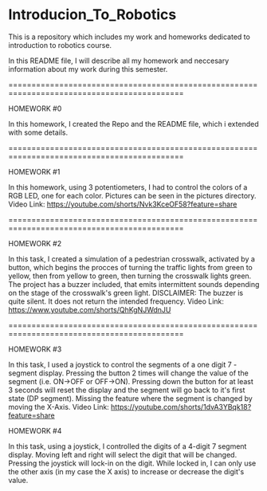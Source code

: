 # Introducion_To_Robotics
This is a repository which includes my work and homeworks dedicated to introduction to robotics course.

In this README file, I will describe all my homework and neccesary information about my work during this semester.

============================================================================================

HOMEWORK #0

In this homework, I created the Repo and the README file, which i extended with some details.

============================================================================================

HOMEWORK #1

In this homework, using 3 potentiometers, I had to control the colors of a RGB LED, one for each color.
Pictures can be seen in the pictures directory.
Video Link: https://youtube.com/shorts/Nvk3KceOF58?feature=share

============================================================================================

HOMEWORK #2

In this task, I created a simulation of a pedestrian crosswalk, activated by a button, which begins the procces of turning the traffic lights from green to yellow, then from yellow to green, then turning the crosswalk lights green. The project has a buzzer included, that emits intermittent sounds depending on the stage of the crosswalk's green light. DISCLAIMER: The buzzer is quite silent. It does not return the intended frequency.
Video Link: https://www.youtube.com/shorts/QhKgNJWdnJU

============================================================================================

HOMEWORK #3

In this task, I used a joystick to control the segments of a one digit 7 - segment display. Pressing the button 2 times will change the value of the segment (i.e. ON->OFF or OFF->ON). Pressing down the button for at least 3 seconds will reset the display and the segment will go back to it's first state (DP segment).
Missing the feature where the segment is changed by moving the X-Axis.
Video Link: https://youtube.com/shorts/1dvA3YBqk18?feature=share

HOMEWORK #4

In this task, using a joystick, I controlled the digits of a 4-digit 7 segment display. Moving left and right will select the digit that will be changed. Pressing the joystick will lock-in on the digit. While locked in, I can only use the other axis (in my case the X axis) to increase or decrease the digit's value.

